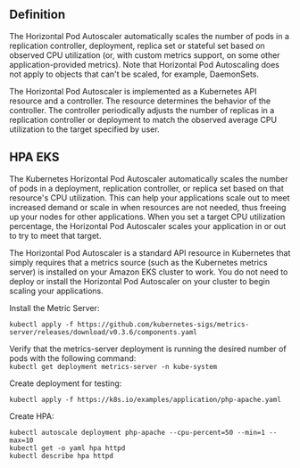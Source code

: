 ## Definition

The Horizontal Pod Autoscaler automatically scales the number of pods in a replication controller, deployment, replica set or stateful set based on observed CPU utilization (or, with custom metrics support, on some other application-provided metrics). Note that Horizontal Pod Autoscaling does not apply to objects that can't be scaled, for example, DaemonSets.

The Horizontal Pod Autoscaler is implemented as a Kubernetes API resource and a controller. The resource determines the behavior of the controller. The controller periodically adjusts the number of replicas in a replication controller or deployment to match the observed average CPU utilization to the target specified by user.

## HPA EKS

The Kubernetes Horizontal Pod Autoscaler automatically scales the number of pods in a deployment, replication controller, or replica set based on that resource's CPU utilization. This can help your applications scale out to meet increased demand or scale in when resources are not needed, thus freeing up your nodes for other applications. When you set a target CPU utilization percentage, the Horizontal Pod Autoscaler scales your application in or out to try to meet that target.

The Horizontal Pod Autoscaler is a standard API resource in Kubernetes that simply requires that a metrics source (such as the Kubernetes metrics server) is installed on your Amazon EKS cluster to work. You do not need to deploy or install the Horizontal Pod Autoscaler on your cluster to begin scaling your applications.

Install the Metric Server:  

`kubectl apply -f https://github.com/kubernetes-sigs/metrics-server/releases/download/v0.3.6/components.yaml`  

Verify that the metrics-server deployment is running the desired number of pods with the following command:  
`kubectl get deployment metrics-server -n kube-system`  

Create deployment for testing:  

`kubectl apply -f https://k8s.io/examples/application/php-apache.yaml`  

Create HPA:  

`kubectl autoscale deployment php-apache --cpu-percent=50 --min=1 --max=10`  
`kubectl get -o yaml hpa httpd`  
`kubectl describe hpa httpd`  